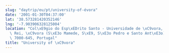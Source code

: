 ```yaml
---
slug: "daytrip/eu/pt/university-of-évora"
date: '2001-01-30T04:37:00'
lat: '38.573281420352146'
lng: '-7.903906328125004'
location: "Col\xE9gio do Esp\xEDrito Santo - Universidade de \xC9vora, 6, Rua do Cardeal\
  \ Rei, \xC9vora (S\xE3o Mamede, S\xE9, S\xE3o Pedro e Santo Ant\xE3o), \xC9vora,\
  \ 7000-645, Portugal"
title: "University of \xC9vora"
---
```



